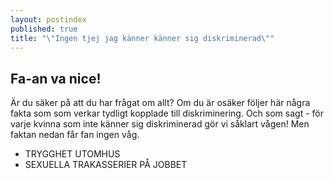 ```yaml
---
layout: postindex
published: true
title: "\"Ingen tjej jag känner känner sig diskriminerad\""
---
```



## Fa-an va nice! 

Är du säker på att du har frågat om allt? Om du är osäker följer här några fakta som som verkar tydligt kopplade till diskriminering. Och som sagt - för varje kvinna som inte känner sig diskriminerad gör vi såklart vågen! Men faktan nedan får fan ingen våg.

- TRYGGHET UTOMHUS
- SEXUELLA TRAKASSERIER PÅ JOBBET
